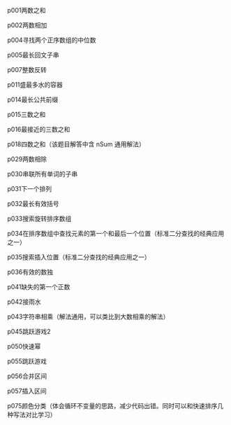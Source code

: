 p001两数之和

p002两数相加

p004寻找两个正序数组的中位数

p005最长回文子串

p007整数反转

p011盛最多水的容器

p014最长公共前缀

p015三数之和

p016最接近的三数之和

p018四数之和（该题目解答中含 nSum 通用解法）

p029两数相除

p030串联所有单词的子串

p031下一个排列

p032最长有效括号

p033搜索旋转排序数组

p034在排序数组中查找元素的第一个和最后一个位置（标准二分查找的经典应用之一）

p035搜索插入位置（标准二分查找的经典应用之一）

p036有效的数独

p041缺失的第一个正数

p042接雨水

p043字符串相乘（解法通用，可以类比到大数相乘的解法）

p045跳跃游戏2

p050快速幂

p055跳跃游戏

p056合并区间

p057插入区间

p075颜色分类（体会循环不变量的思路，减少代码出错。同时可以和快速排序几种写法对比学习）